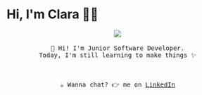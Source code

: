 # Hi, I'm Clara 👩‍💻


<p align="center" dir="auto">
  <animated-image data-catalyst="" style="width: 27px;"><a target="_blank" rel="noopener noreferrer nofollow" href="https://user-images.githubusercontent.com/5679180/79618120-0daffb80-80be-11ea-819e-d2b0fa904d07.gif" data-target="animated-image.originalLink"><img src="https://user-images.githubusercontent.com/5679180/79618120-0daffb80-80be-11ea-819e-d2b0fa904d07.gif" style="max-width: 100%; display: inline-block;" data-target="animated-image.originalImage"></a>
      <span class="AnimatedImagePlayer" data-target="animated-image.player" hidden="">
        <a data-target="animated-image.replacedLink" class="AnimatedImagePlayer-images" href="https://user-images.githubusercontent.com/5679180/79618120-0daffb80-80be-11ea-819e-d2b0fa904d07.gif" target="_blank">
          <span data-target="animated-image.imageContainer">
            <img data-target="animated-image.replacedImage" alt="79618120-0daffb80-80be-11ea-819e-d2b0fa904d07.gif" class="AnimatedImagePlayer-animatedImage" src="https://user-images.githubusercontent.com/5679180/79618120-0daffb80-80be-11ea-819e-d2b0fa904d07.gif" style="display: block; opacity: 1;">
          <canvas class="AnimatedImagePlayer-stillImage" aria-hidden="true" width="27" height="31"></canvas><canvas class="AnimatedImagePlayer-stillImage" aria-hidden="true" width="0" height="0"></canvas></span>
        </a>
        <button data-target="animated-image.imageButton" class="AnimatedImagePlayer-images" tabindex="-1" aria-label="Play 79618120-0daffb80-80be-11ea-819e-d2b0fa904d07.gif 79618120-0daffb80-80be-11ea-819e-d2b0fa904d07.gif"></button>
        <span class="AnimatedImagePlayer-controls" data-target="animated-image.controls">
          <a data-target="animated-image.openButton" aria-label="Open 79618120-0daffb80-80be-11ea-819e-d2b0fa904d07.gif in new window" class="AnimatedImagePlayer-button" href="https://user-images.githubusercontent.com/5679180/79618120-0daffb80-80be-11ea-819e-d2b0fa904d07.gif" target="_blank">
            <svg aria-hidden="true" class="octicon" xmlns="http://www.w3.org/2000/svg" viewBox="0 0 16 16" width="16" height="16">
              <path fill-rule="evenodd" d="M10.604 1h4.146a.25.25 0 01.25.25v4.146a.25.25 0 01-.427.177L13.03 4.03 9.28 7.78a.75.75 0 01-1.06-1.06l3.75-3.75-1.543-1.543A.25.25 0 0110.604 1zM3.75 2A1.75 1.75 0 002 3.75v8.5c0 .966.784 1.75 1.75 1.75h8.5A1.75 1.75 0 0014 12.25v-3.5a.75.75 0 00-1.5 0v3.5a.25.25 0 01-.25.25h-8.5a.25.25 0 01-.25-.25v-8.5a.25.25 0 01.25-.25h3.5a.75.75 0 000-1.5h-3.5z"></path>
            </svg>
          </a>
        </span>
      </span></animated-image>
  <br><br>
  <samp>
    <g-emoji class="g-emoji" alias="wave" fallback-src="https://github.githubassets.com/images/icons/emoji/unicode/1f44b.png">👋</g-emoji> Hi!  I'm Junior Software Developer.  
    <br>Today, I'm still learning to make things <g-emoji class="g-emoji" alias="sparkles" fallback-src="https://github.githubassets.com/images/icons/emoji/unicode/2728.png">✨</g-emoji><br><br>
    <animated-image data-catalyst="" style="width: 240px;"><a target="_blank" rel="noopener noreferrer nofollow" data-target="animated-image.originalLink">
      </a>
      <span class="AnimatedImagePlayer" data-target="animated-image.player" hidden="">
        <a data-target="animated-image.replacedLink" class="AnimatedImagePlayer-images" href="https://camo.githubusercontent.com/6a0f76c7f114b2c8300ca379673520e5a898a0241ab216074dd7368354038abe/68747470733a2f2f692e696d6775722e636f6d2f6b644b686778362e676966" target="_blank">
          <span data-target="animated-image.imageContainer">
            <img data-target="animated-image.replacedImage" alt="68747470733a2f2f692e696d6775722e636f6d2f6b644b686778362e676966" class="AnimatedImagePlayer-animatedImage" src="https://camo.githubusercontent.com/6a0f76c7f114b2c8300ca379673520e5a898a0241ab216074dd7368354038abe/68747470733a2f2f692e696d6775722e636f6d2f6b644b686778362e676966" style="display: block; opacity: 1;">
          <canvas class="AnimatedImagePlayer-stillImage" aria-hidden="true" width="240" height="240"></canvas><canvas class="AnimatedImagePlayer-stillImage" aria-hidden="true" width="0" height="0"></canvas></span>
        </a>
          <a data-target="animated-image.openButton" aria-label="Open 68747470733a2f2f692e696d6775722e636f6d2f6b644b686778362e676966 in new window" class="AnimatedImagePlayer-button" href="https://camo.githubusercontent.com/6a0f76c7f114b2c8300ca379673520e5a898a0241ab216074dd7368354038abe/68747470733a2f2f692e696d6775722e636f6d2f6b644b686778362e676966" target="_blank">
            <svg aria-hidden="true" class="octicon" xmlns="http://www.w3.org/2000/svg" viewBox="0 0 16 16" width="16" height="16">
              <path fill-rule="evenodd" d="M10.604 1h4.146a.25.25 0 01.25.25v4.146a.25.25 0 01-.427.177L13.03 4.03 9.28 7.78a.75.75 0 01-1.06-1.06l3.75-3.75-1.543-1.543A.25.25 0 0110.604 1zM3.75 2A1.75 1.75 0 002 3.75v8.5c0 .966.784 1.75 1.75 1.75h8.5A1.75 1.75 0 0014 12.25v-3.5a.75.75 0 00-1.5 0v3.5a.25.25 0 01-.25.25h-8.5a.25.25 0 01-.25-.25v-8.5a.25.25 0 01.25-.25h3.5a.75.75 0 000-1.5h-3.5z"></path>
            </svg>
          </a>
        </span>
      </span></animated-image>
    <br><br><g-emoji class="g-emoji" alias="coffee" fallback-src="https://github.githubassets.com/images/icons/emoji/unicode/2615.png">☕</g-emoji> Wanna chat? <g-emoji class="g-emoji" alias="point_right" fallback-src="https://github.githubassets.com/images/icons/emoji/unicode/1f449.png">👉</g-emoji>  me on <a href="www.linkedin.com/in/clara-ortiz-de-la-torre" rel="nofollow">LinkedIn</a>
  </samp>
</p>


